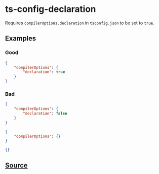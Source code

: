 # ts-config-declaration

Requires `compilerOptions.declaration` in `tsconfig.json` to be set to `true`.

## Examples

### Good

```json
{
    "compilerOptions": {
        "declaration": true
    }
}
```

### Bad

```json
{
    "compilerOptions": {
        "declaration": false
    }
}
```

```json
{
    "compilerOptions": {}
}
```

```json
{}
```

## [Source](https://azuresdkspecs.z5.web.core.windows.net/TypeScriptSpec.html#ts-config-declaration)
